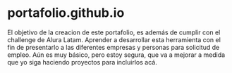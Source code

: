 # portafolio.github.io
El objetivo de la creacion de este portafolio, es además de cumplir con el challenge de Alura Latam. Aprender a desarrollar esta herramienta con el fin de presentarlo a las diferentes empresas y personas para solicitud de empleo.
Aún es muy básico, pero estoy segura, que va a mejorar a medida que yo siga haciendo proyectos para incluirlos acá.
